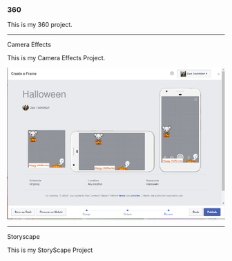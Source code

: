 ### 360

This is my 360 project.

<script src="//360.vizor.io/scripts/embed.js" data-vizorurl="https://360.vizor.io/embed/v/lwxvx" ></script>

***

Camera Effects

This is my Camera Effects Project.

![Jaci](https://github.com/gutierrezjaci/gutierrezjaci.github.io/blob/master/Jaci.PNG?raw=true "Optional Title")

***

Storyscape

This is my StoryScape Project

<script src="//360.vizor.io/scripts/embed.js" data-vizorurl="https://patches.vizor.io/embed/jacig/water-copy-copy-copy-copy" ></script>
